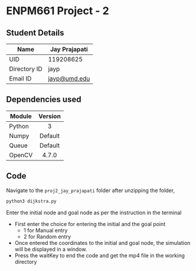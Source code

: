 # ENPM661  Project - 2

## Student Details

|Name|Jay Prajapati|
|---|---|
|UID|119208625|
|Directory ID|jayp|
|Email ID|jayp@umd.edu|

## Dependencies used

|Module|Version|
|---|:---:|
|Python|3|
|Numpy|Default|
|Queue|Default|
|OpenCV|4.7.0|

## Code

Navigate to the ```proj2_jay_prajapati``` folder after unzipping the folder,

```sh
python3 dijkstra.py
```

Enter the initial node and goal node as per the instruction in the terminal

- First enter the choice for entering the initial and the goal point
  - 1 for Manual entry
  - 2 for Random entry
- Once entered the coordinates to the initial and goal node, the simulation will be displayed in a window.
- Press the waitKey to end the code and get the mp4 file in the working directory
